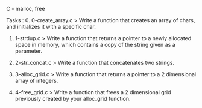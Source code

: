 C - malloc, free

Tasks : 
0. 0-create_array.c > Write a function that creates an array of chars, and initializes it with a specific char.

1. 1-strdup.c > Write a function that returns a pointer to a newly allocated space in memory, which contains a copy of the string given as a parameter.

2. 2-str_concat.c > Write a function that concatenates two strings.

3. 3-alloc_grid.c > Write a function that returns a pointer to a 2 dimensional array of integers.

4. 4-free_grid.c > Write a function that frees a 2 dimensional grid previously created by your alloc_grid function.

